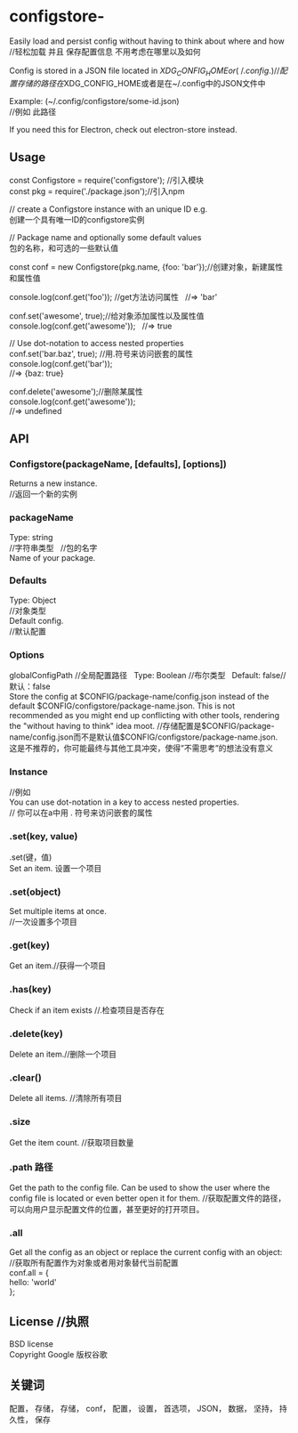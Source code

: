 # configstore-

Easily load and persist config without having to think about where and how  
//轻松加载 并且 保存配置信息 不用考虑在哪里以及如何  

Config is stored in a JSON file located in $XDG_CONFIG_HOME or (~ /.config.)  
//配置存储的路径 在$XDG_CONFIG_HOME或者是在~/.config中的JSON文件中

Example: (~/.config/configstore/some-id.json)   
//例如 此路径

If you need this for Electron, check out electron-store instead.  

## Usage  
const Configstore = require('configstore'); //引入模块  
const pkg = require('./package.json');//引入npm 

// create a Configstore instance with an unique ID e.g.   
   创建一个具有唯一ID的configstore实例     

// Package name and optionally some default values   
   包的名称，和可选的一些默认值   

const conf = new Configstore(pkg.name, {foo: 'bar'});//创建对象，新建属性和属性值  

console.log(conf.get('foo')); //get方法访问属性  
//=> 'bar'  

conf.set('awesome', true);//给对象添加属性以及属性值  
console.log(conf.get('awesome'));  
//=> true  

// Use dot-notation to access nested properties  
conf.set('bar.baz', true); //用.符号来访问嵌套的属性  
console.log(conf.get('bar'));  
//=> {baz: true}  

conf.delete('awesome');//删除某属性  
console.log(conf.get('awesome'));  
//=> undefined  

## API  

### Configstore(packageName, [defaults], [options])  
Returns a new instance.  
//返回一个新的实例  

### packageName  
Type: string  
//字符串类型  
//包的名字  
Name of your package.  

### Defaults 
Type: Object  
//对象类型  
Default config.  
//默认配置  

### Options    
globalConfigPath
//全局配置路径  
Type: Boolean //布尔类型  
Default: false//默认：false  
Store the config at $CONFIG/package-name/config.json instead of the default $CONFIG/configstore/package-name.json. This is not recommended as you might end up conflicting with other tools, rendering the "without having to think" idea moot.  
//存储配置是$CONFIG/package-name/config.json而不是默认值$CONFIG/configstore/package-name.json.  
这是不推荐的，你可能最终与其他工具冲突，使得”不需思考”的想法没有意义  

### Instance
//例如  
You can use dot-notation in a key to access nested properties.  
// 你可以在a中用 . 符号来访问嵌套的属性  

### .set(key, value)    
.set(键，值)   
Set an item. 设置一个项目

### .set(object)  
Set multiple items at once.  
//一次设置多个项目  

### .get(key)  
Get an item.//获得一个项目  

### .has(key)  
Check if an item exists //.检查项目是否存在  
 
### .delete(key)   
Delete an item.//删除一个项目  

### .clear()  
Delete all items. //清除所有项目  

### .size  
Get the item count. //获取项目数量  

### .path 路径  
Get the path to the config file. Can be used to show the user where the config file is located or even better open it for them.
//获取配置文件的路径，可以向用户显示配置文件的位置，甚至更好的打开项目。  

### .all  
Get all the config as an object or replace the current config with an object:  
//获取所有配置作为对象或者用对象替代当前配置  
conf.all = {  
	hello: 'world'  
};  

## License //执照  
BSD license  
Copyright Google 版权谷歌  

## 关键词  
配置， 存储， 存储， conf， 配置， 设置， 首选项， JSON， 数据， 坚持， 持久性， 保存  

